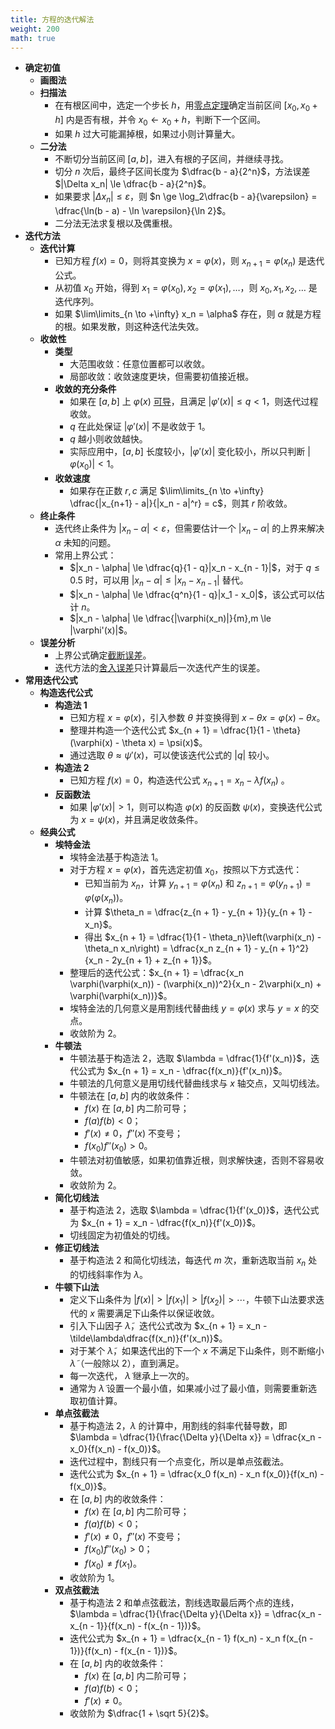 ```yaml
---
title: 方程的迭代解法
weight: 200
math: true
---
```


- **确定初值**
    - **画图法**
    - **扫描法**
        - 在有根区间中，选定一个步长 $h$，用[零点定理](/docs/mathematics/calculus/function#fkxb1e)确定当前区间 $[x_0,x_0 + h]$ 内是否有根，并令 $x_0 \longleftarrow x_0 + h$，判断下一个区间。
        - 如果 $h$ 过大可能漏掉根，如果过小则计算量大。
    - **二分法**
        - 不断切分当前区间 $[a,b]$，进入有根的子区间，并继续寻找。
        - 切分 $n$ 次后，最终子区间长度为 $\dfrac{b - a}{2^n}$，方法误差 $|\Delta x_n| \le \dfrac{b - a}{2^n}$。
        - 如果要求 $|\Delta x_n| \le \varepsilon$，则 $n \ge \log_2\dfrac{b - a}{\varepsilon} = \dfrac{\ln(b - a) - \ln \varepsilon}{\ln 2}$。
        - 二分法无法求复根以及偶重根。
- **迭代方法**
    - **迭代计算**
        - 已知方程 $f(x) = 0$，则将其变换为 $x = \varphi(x)$，则 $x_{n + 1} = \varphi(x_n)$ 是迭代公式。 <span id="hx4z72"></span>
        - 从初值 $x_0$ 开始，得到 $x_1 = \varphi(x_0),x_2 = \varphi(x_1),\dots$，则 $x_0,x_1,x_2,\dots$ 是迭代序列。
        - 如果 $\lim\limits_{n \to +\infty} x_n = \alpha$ 存在，则 $\alpha$ 就是方程的根。如果发散，则这种迭代法失效。
    - **收敛性**
        - **类型**
            - 大范围收敛：任意位置都可以收敛。
            - 局部收敛：收敛速度更块，但需要初值接近根。
        - **收敛的充分条件**
            - 如果在 $[a, b]$ 上 $\varphi(x)$ [可导](/docs/mathematics/calculus/derivative#ri73aj)，且满足 $|\varphi'(x)| \le q < 1$，则迭代过程收敛。
            - $q$ 在此处保证 $|\varphi'(x)|$ 不是收敛于 $1$。
            - $q$ 越小则收敛越快。
            - 实际应用中，$[a,b]$ 长度较小，$|\varphi'(x)|$ 变化较小，所以只判断 $|\varphi(x_0)|<1$。
        - **收敛速度**
            - 如果存在正数 $r,c$ 满足 $\lim\limits_{n \to +\infty} \dfrac{|x_{n+1} - a|}{|x_n - a|^r} = c$，则其 $r$ 阶收敛。
    - **终止条件**
        - 迭代终止条件为 $|x_n - \alpha| < \varepsilon$，但需要估计一个 $|x_n - \alpha|$ 的上界来解决 $\alpha$ 未知的问题。
        - 常用上界公式：
            - $|x_n - \alpha| \le \dfrac{q}{1 - q}|x_n - x_{n - 1}|$，对于 $q\le 0.5$ 时，可以用 $|x_n - \alpha| \le |x_n - x_{n - 1}|$ 替代。
            - $|x_n - \alpha| \le \dfrac{q^n}{1 - q}|x_1 - x_0|$，该公式可以估计 $n$。
            - $|x_n - \alpha| \le \dfrac{|\varphi(x_n)|}{m},m \le |\varphi'(x)|$。
    - **误差分析**
        - 上界公式确定[截断误差](/docs/computer-science/numerical-analysis/numerical-compution-error#fmii73)。
        - 迭代方法的[舍入误差](/docs/computer-science/numerical-analysis/numerical-compution-error#slzgdw)只计算最后一次迭代产生的误差。
- **常用迭代公式**
    - **构造迭代公式**
        - **构造法 1**
            - 已知方程 $x = \varphi(x)$，引入参数 $\theta$ 并变换得到 $x - \theta x = \varphi(x) - \theta x$。
            - 整理并构造一个迭代公式 $x_{n + 1} = \dfrac{1}{1 - \theta}(\varphi(x) - \theta x) = \psi(x)$。
            - 通过选取 $\theta \approx \psi'(x)$，可以使该迭代公式的 $|q|$ 较小。
        - **构造法 2**
            - 已知方程 $f(x) = 0$，构造迭代公式 $x_{n + 1} = x_n - \lambda f(x_n)$ 。
        - **反函数法**
            - 如果 $|\varphi'(x)|>1$，则可以构造 $\varphi(x)$ 的反函数 $\psi(x)$，变换迭代公式为 $x = \psi(x)$，并且满足收敛条件。
    - **经典公式**
        - **埃特金法**
            - 埃特金法基于构造法 1。
            - 对于方程 $x = \varphi(x)$，首先选定初值 $x_0$，按照以下方式迭代：
                - 已知当前为 $x_n$，计算 $y_{n + 1} = \varphi(x_n)$ 和 $z_{n + 1} = \varphi(y_{n + 1}) = \varphi(\varphi(x_n))$。
                - 计算 $\theta_n = \dfrac{z_{n + 1} - y_{n + 1}}{y_{n + 1} - x_n}$。
                - 得出 $x_{n + 1} = \dfrac{1}{1 - \theta_n}\left(\varphi(x_n) - \theta_n x_n\right) = \dfrac{x_n z_{n + 1} - y_{n + 1}^2}{x_n - 2y_{n + 1} + z_{n + 1}}$。
            - 整理后的迭代公式：$x_{n + 1} = \dfrac{x_n \varphi(\varphi(x_n)) - (\varphi(x_n))^2}{x_n - 2\varphi(x_n) + \varphi(\varphi(x_n))}$。
            - 埃特金法的几何意义是用割线代替曲线 $y = \varphi(x)$ 求与 $y = x$ 的交点。
            - 收敛阶为 $2$。
        - **牛顿法**
            - 牛顿法基于构造法 2，选取 $\lambda = \dfrac{1}{f'(x_n)}$，迭代公式为 $x_{n + 1} = x_n - \dfrac{f(x_n)}{f'(x_n)}$。
            - 牛顿法的几何意义是用切线代替曲线求与 $x$ 轴交点，又叫切线法。
            - 牛顿法在 $[a,b]$ 内的收敛条件：
                - $f(x)$ 在 $[a,b]$ 内二阶可导；
                - $f(a)f(b) < 0$；
                - $f'(x) \ne 0$，$f''(x)$ 不变号；
                - $f(x_0)f''(x_0) > 0$。
            - 牛顿法对初值敏感，如果初值靠近根，则求解快速，否则不容易收敛。
            - 收敛阶为 $2$。
        - **简化切线法**
            - 基于构造法 2，选取 $\lambda = \dfrac{1}{f'(x_0)}$，迭代公式为 $x_{n + 1} = x_n - \dfrac{f(x_n)}{f'(x_0)}$。
            - 切线固定为初值处的切线。
        - **修正切线法**
            - 基于构造法 2 和简化切线法，每迭代 $m$ 次，重新选取当前 $x_n$ 处的切线斜率作为 $\lambda$。
        - **牛顿下山法**
            - 定义下山条件为 $|f(x)| > |f(x_1)| > |f(x_2)| > \cdots$，牛顿下山法要求迭代的 $x$ 需要满足下山条件以保证收敛。
            - 引入下山因子 $\tilde\lambda$，迭代公式改为 $x_{n + 1} = x_n - \tilde\lambda\dfrac{f(x_n)}{f'(x_n)}$。
            - 对于某个 $\tilde\lambda$，如果迭代出的下一个 $x$ 不满足下山条件，则不断缩小 $\tilde\lambda$（一般除以 $2$），直到满足。
            - 每一次迭代， $\tilde\lambda$ 继承上一次的。
            - 通常为 $\tilde\lambda$ 设置一个最小值，如果减小过了最小值，则需要重新选取初值计算。
        - **单点弦截法**
            - 基于构造法 2，$\lambda$ 的计算中，用割线的斜率代替导数，即 $\lambda = \dfrac{1}{\frac{\Delta y}{\Delta x}} = \dfrac{x_n - x_0}{f(x_n) - f(x_0)}$。
            - 迭代过程中，割线只有一个点变化，所以是单点弦截法。
            - 迭代公式为 $x_{n + 1} = \dfrac{x_0 f(x_n) - x_n f(x_0)}{f(x_n) - f(x_0)}$。
            - 在 $[a,b]$ 内的收敛条件：
                - $f(x)$ 在 $[a,b]$ 内二阶可导；
                - $f(a)f(b) < 0$；
                - $f'(x) \ne 0$，$f''(x)$ 不变号；
                - $f(x_0)f''(x_0) > 0$；
                - $f(x_0) \ne f(x_1)$。
            - 收敛阶为 $1$。
        - **双点弦截法**
            - 基于构造法 2 和单点弦截法，割线选取最后两个点的连线，$\lambda = \dfrac{1}{\frac{\Delta y}{\Delta x}} = \dfrac{x_n - x_{n - 1}}{f(x_n) - f(x_{n - 1})}$。
            - 迭代公式为 $x_{n + 1} = \dfrac{x_{n - 1} f(x_n) - x_n f(x_{n - 1})}{f(x_n) - f(x_{n - 1})}$。
            - 在 $[a,b]$ 内的收敛条件：
                - $f(x)$ 在 $[a,b]$ 内二阶可导；
                - $f(a)f(b) < 0$；
                - $f'(x) \ne 0$。
            - 收敛阶为 $\dfrac{1 + \sqrt 5}{2}$。
